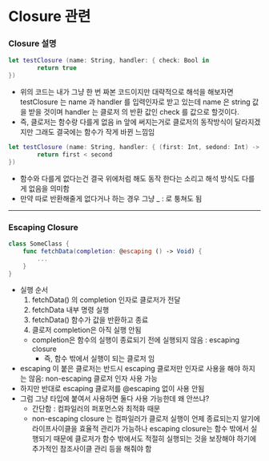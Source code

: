# Closure 관련

### Closure 설명

```swift
let testClosure (name: String, handler: { check: Bool in 
		return true
})
```

- 위의 코드는 내가 그냥 한 번 짜본 코드이지만 대략적으로 해석을 해보자면 testClosure 는 name 과 handler 를 입력인자로 받고 있는데 name 은 string 값을 받을 것이며 handler 는  클로저 의 반환 값인 check 를 값으로 할것이다.
- 즉, 클로저는 함수랑 다를게 없음 in 앞에 써지는거로 클로저의 동작방식이 달라지겠지만 그래도 결국에는 함수가 작게 바뀐 느낌임

```swift
let testClosure (name: String, handler: { (first: Int, sedond: Int) -> check: Bool in 
		return first < second
})
```

- 함수와 다를게 없다는건 결국 위에처럼 해도 동작 한다는 소리고 해석 방식도 다를게 없음을 의미함
- 만약 따로 반환해줄게 없다거나 하는 경우 그냥 _ :  로 퉁쳐도 됨

---

### Escaping Closure

```swift
class SomeClass {
	func fetchData(completion: @escaping () -> Void) {
		...
	}
}
```

- 실행 순서
    1. fetchData() 의 completion 인자로 클로저가 전달
    2. fetchData 내부 명령 실행
    3. fetchData() 함수가 값을 반환하고 종료
    4. 클로저 completion은 아직 실행 안됨
    - completion은 함수의 실행이 종료되기 전에 실행되지 않음 : escaping closure
        - 즉, 함수 밖에서 실행이 되는 클로저 임
- escaping 이 붙은 클로저는 반드시 escaping 클로저만 인자로 사용을 해야 하지는 않음: non-escaping 클로저 인자 사용 가능
- 하지만 반대로 escaping 클로저를 @escaping 없이 사용 안됨
- 그럼 그냥 타입에 붙여서 사용하면 둘다 사용 가능한데 왜 안쓰냐?
    - 간단함 : 컴파일러의 퍼포먼스와 최적화 때문
    - non-escaping closure 는 컴파일러가 클로저 실행이 언제 종료되는지 알기에 라이프사이클을 효율적 관리가 가능하나 escaping closure는 함수 밖에서 실행되기 때문에 클로저가 함수 밖에서도 적절히 실행되는 것을 보장해야 하기에 추가적인 참조사이클 관리 등을 해줘야 함